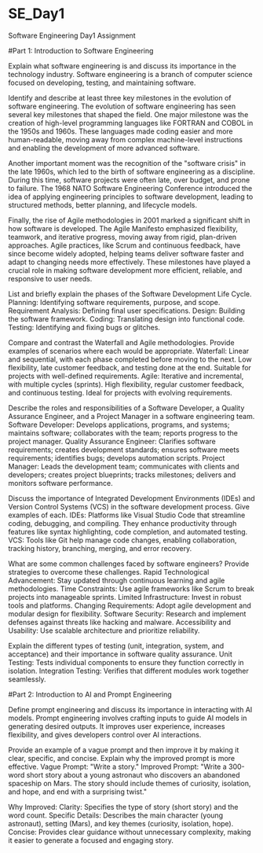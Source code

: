 # SE_Day1
Software Engineering Day1 Assignment


#Part 1: Introduction to Software Engineering

Explain what software engineering is and discuss its importance in the technology industry.
  Software engineering is a branch of computer science focused on developing, testing, and maintaining software.

Identify and describe at least three key milestones in the evolution of software engineering.
  The evolution of software engineering has seen several key milestones that shaped the field. One major milestone was the creation of high-level
  programming languages like FORTRAN and COBOL in the 1950s and 1960s. These languages made coding easier and more human-readable, moving away from
  complex machine-level instructions and enabling the development of more advanced software.

  Another important moment was the recognition of the "software crisis" in the late 1960s, which led to the birth of software engineering as a discipline. 
  During this time, software projects were often late, over budget, and prone to failure. The 1968 NATO Software Engineering Conference introduced the idea 
  of applying engineering principles to software development, leading to structured methods, better planning, and lifecycle models.

  Finally, the rise of Agile methodologies in 2001 marked a significant shift in how software is developed. The Agile Manifesto emphasized flexibility, teamwork, 
  and iterative progress, moving away from rigid, plan-driven approaches. Agile practices, like Scrum and continuous feedback, have since become widely adopted, 
  helping teams deliver software faster and adapt to changing needs more effectively. These milestones have played a crucial role in making software development 
  more efficient, reliable, and responsive to user needs.

List and briefly explain the phases of the Software Development Life Cycle.
  Planning: Identifying software requirements, purpose, and scope.
  Requirement Analysis: Defining final user specifications.
  Design: Building the software framework.
  Coding: Translating design into functional code.
  Testing: Identifying and fixing bugs or glitches.

Compare and contrast the Waterfall and Agile methodologies. Provide examples of scenarios where each would be appropriate.
  Waterfall: Linear and sequential, with each phase completed before moving to the next. Low flexibility, late customer feedback, and testing done at the end. Suitable 
            for projects with well-defined requirements.
  Agile: Iterative and incremental, with multiple cycles (sprints). High flexibility, regular customer feedback, and continuous testing. Ideal for projects with evolving 
          requirements.

Describe the roles and responsibilities of a Software Developer, a Quality Assurance Engineer, and a Project Manager in a software engineering team.
  Software Developer: Develops applications, programs, and systems; maintains software; collaborates with the team; reports progress to the project manager.
  Quality Assurance Engineer: Clarifies software requirements; creates development standards; ensures software meets requirements; identifies bugs; develops automation 
                              scripts.
  Project Manager: Leads the development team; communicates with clients and developers; creates project blueprints; tracks milestones; delivers and monitors software 
                              performance.

Discuss the importance of Integrated Development Environments (IDEs) and Version Control Systems (VCS) in the software development process. Give examples of each.
  IDEs: Platforms like Visual Studio Code that streamline coding, debugging, and compiling. They enhance productivity through features like syntax highlighting, code 
        completion, and automated testing.
  VCS: Tools like Git help manage code changes, enabling collaboration, tracking history, branching, merging, and error recovery.

What are some common challenges faced by software engineers? Provide strategies to overcome these challenges.
  Rapid Technological Advancement: Stay updated through continuous learning and agile methodologies.
  Time Constraints: Use agile frameworks like Scrum to break projects into manageable sprints.
  Limited Infrastructure: Invest in robust tools and platforms.
  Changing Requirements: Adopt agile development and modular design for flexibility.
  Software Security: Research and implement defenses against threats like hacking and malware.
  Accessibility and Usability: Use scalable architecture and prioritize reliability.


Explain the different types of testing (unit, integration, system, and acceptance) and their importance in software quality assurance.
  Unit Testing: Tests individual components to ensure they function correctly in isolation.
  Integration Testing: Verifies that different modules work together seamlessly.

#Part 2: Introduction to AI and Prompt Engineering


Define prompt engineering and discuss its importance in interacting with AI models.
  Prompt engineering involves crafting inputs to guide AI models in generating desired outputs. It improves user experience, increases flexibility, and gives developers control over AI interactions.

Provide an example of a vague prompt and then improve it by making it clear, specific, and concise. Explain why the improved prompt is more effective.
  Vague Prompt: "Write a story."
  Improved Prompt: "Write a 300-word short story about a young astronaut who discovers an abandoned spaceship on Mars. The story should include themes of curiosity, isolation, and hope, and end with a surprising twist."
  
  Why Improved:
    Clarity: Specifies the type of story (short story) and the word count.
    Specific Details: Describes the main character (young astronaut), setting (Mars), and key themes (curiosity, isolation, hope).
    Concise: Provides clear guidance without unnecessary complexity, making it easier to generate a focused and engaging story.
